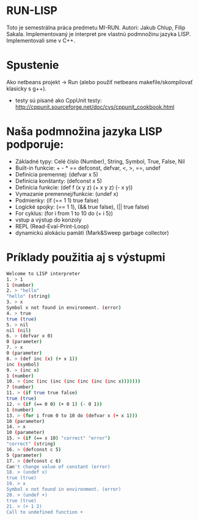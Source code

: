 # RUN-LISP
Toto je semestrálna práca predmetu MI-RUN. Autori: Jakub Chlup, Filip Sakala. 
Implementovaný je interpret pre vlastnú podmnožinu jazyka LISP. Implementovali sme v C++.

# Spustenie
Ako netbeans projekt -> Run (alebo použiť netbeans makefile/skompilovať klasicky s g++).
- testy sú písané ako CppUnit testy:
http://cppunit.sourceforge.net/doc/cvs/cppunit_cookbook.html

# Naša podmnožina jazyka LISP podporuje:
- Základné typy: Celé číslo (Number), String, Symbol, True, False, Nil
- Built-in funkcie: + - * == defconst, defvar, <, >, ==, undef
- Definícia premennej: (defvar x 5)
- Definícia konštanty: (defconst x 5)
- Definícia funkcie: (def f (x y z) (+ x y z) (- x y))
- Vymazanie premennej/funkcie: (undef x)
- Podmienky: (if (== 1 1) true false)
- Logické spojky: (== 1 1), (&& true false), (|| true false)
- For cyklus: (for i from 1 to 10 do (+ i 5))
- vstup a výstup do konzoly
- REPL (Read-Eval-Print-Loop)
- dynamickú alokáciu pamäti (Mark&Sweep garbage collector)

# Príklady použitia aj s výstupmi
```sh
Welcome to LISP interpreter
1. > 1
1 (number)
2. > "hello"
"hello" (string)
3. > x
Symbol x not found in environment. (error)
4. > true
true (true)
5. > nil
nil (nil)
6. > (defvar x 0)  
0 (parameter)
7. > x
0 (parameter)
8. > (def inc (x) (+ x 1))
inc (symbol)
9. > (inc x)
1 (number)
10. > (inc (inc (inc (inc (inc (inc (inc x)))))))
7 (number)
11. > (if true true false)
true (true)
12. > (if (== 0 0) (+ 0 1) (- 0 1))
1 (number)
13. > (for i from 0 to 10 do (defvar x (+ x 1)))
10 (parameter)
14. > x
10 (parameter)
15. > (if (== x 10) "correct" "error")
"correct" (string)
16. > (defconst c 5)
5 (parameter)
17. > (defconst c 6)
Can't change value of constant (error)
18. > (undef x)
true (true)
19. > x
Symbol x not found in environment. (error)
20. > (undef +)
true (true)
21. > (+ 1 2)
Call to undefined function +
```
